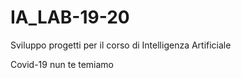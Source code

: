 # IA_LAB-19-20
Sviluppo progetti per il corso di Intelligenza Artificiale 

Covid-19 nun te temiamo
